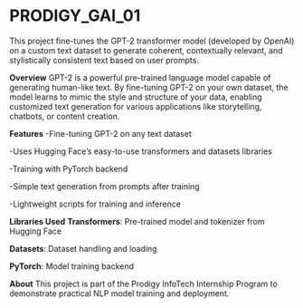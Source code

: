 # PRODIGY_GAI_01
This project fine-tunes the GPT-2 transformer model (developed by OpenAI) on a custom text dataset to generate coherent, contextually relevant, and stylistically consistent text based on user prompts.

**Overview**
GPT-2 is a powerful pre-trained language model capable of generating human-like text. By fine-tuning GPT-2 on your own dataset, the model learns to mimic the style and structure of your data, enabling customized text generation for various applications like storytelling, chatbots, or content creation.

**Features**
-Fine-tuning GPT-2 on any text dataset

-Uses Hugging Face’s easy-to-use transformers and datasets libraries

-Training with PyTorch backend

-Simple text generation from prompts after training

-Lightweight scripts for training and inference

**Libraries Used**
**Transformers**: Pre-trained model and tokenizer from Hugging Face

**Datasets**: Dataset handling and loading

**PyTorch**: Model training backend

**About**
This project is part of the Prodigy InfoTech Internship Program to demonstrate practical NLP model training and deployment.



